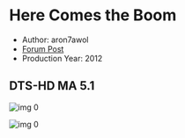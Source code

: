# Here Comes the Boom

* Author: aron7awol
* [Forum Post](https://www.avsforum.com/threads/bass-eq-for-filtered-movies.2995212/post-58631762)
* Production Year: 2012

## DTS-HD MA 5.1

![img 0](https://i.imgur.com/cnYirSE.jpg)

![img 0](https://i.imgur.com/3aMxEhw.png)


